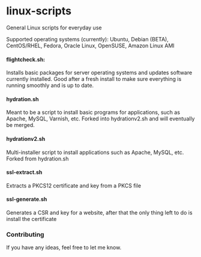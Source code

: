 # linux-scripts
General Linux scripts for everyday use

Supported operating systems (currently): Ubuntu, Debian (BETA), CentOS/RHEL, Fedora, Oracle Linux, OpenSUSE, Amazon Linux AMI

#### flightcheck.sh:

Installs basic packages for server operating systems and updates software currently installed. Good after a fresh install to make sure everything is running smoothly and is up to date.

#### hydration.sh

Meant to be a script to install basic programs for applications, such as Apache, MySQL, Varnish, etc. Forked into hydrationv2.sh and will eventually be merged.

#### hydrationv2.sh

Multi-installer script to install applications such as Apache, MySQL, etc. Forked from hydration.sh

#### ssl-extract.sh

Extracts a PKCS12 certificate and key from a PKCS file

#### ssl-generate.sh

Generates a CSR and key for a website, after that the only thing left to do is install the certificate

### Contributing

If you have any ideas, feel free to let me know.

